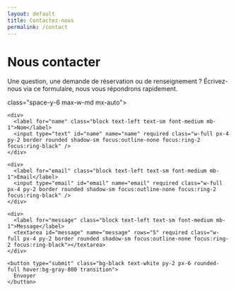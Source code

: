 ```yaml
---
layout: default
title: Contactez-nous
permalink: /contact
---
```


<div class="min-h-screen bg-white text-black px-4 py-12 text-center">
  <h1 class="text-3xl font-bold mb-6">Nous contacter</h1>
  <p class="text-lg mb-8 max-w-xl mx-auto">
    Une question, une demande de réservation ou de renseignement ? Écrivez-nous via ce formulaire, nous vous répondrons rapidement.
  </p>

  <form action="https://formspree.io/f/mblyrrna" method="GET"> class="space-y-6 max-w-md mx-auto">
    <input type="hidden" name="_redirect" value="{{ site.baseurl }}/merci" />

    <div>
      <label for="name" class="block text-left text-sm font-medium mb-1">Nom</label>
      <input type="text" id="name" name="name" required class="w-full px-4 py-2 border rounded shadow-sm focus:outline-none focus:ring-2 focus:ring-black" />
    </div>

    <div>
      <label for="email" class="block text-left text-sm font-medium mb-1">Email</label>
      <input type="email" id="email" name="email" required class="w-full px-4 py-2 border rounded shadow-sm focus:outline-none focus:ring-2 focus:ring-black" />
    </div>

    <div>
      <label for="message" class="block text-left text-sm font-medium mb-1">Message</label>
      <textarea id="message" name="message" rows="5" required class="w-full px-4 py-2 border rounded shadow-sm focus:outline-none focus:ring-2 focus:ring-black"></textarea>
    </div>

    <button type="submit" class="bg-black text-white py-2 px-6 rounded-full hover:bg-gray-800 transition">
      Envoyer
    </button>
  </form>
</div>
